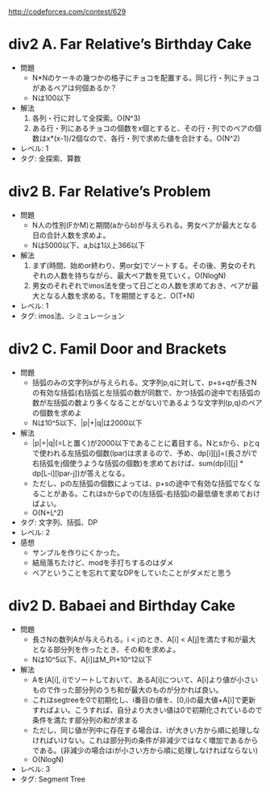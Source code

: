 http://codeforces.com/contest/629

# div2 A. Far Relative’s Birthday Cake

- 問題
    - N\*Nのケーキの幾つかの格子にチョコを配置する。同じ行・列にチョコがあるペアは何個あるか？
    - Nは100以下
- 解法
    1. 各列・行に対して全探索。O(N^3)
    2. ある行・列にあるチョコの個数をx個とすると、その行・列でのペアの個数はx\*(x-1)/2個なので、各行・列で求めた値を合計する。O(N^2)
- レベル: 1
- タグ: 全探索、算数

# div2 B. Far Relative’s Problem

- 問題
    - N人の性別(FかM)と期間(aからb)が与えられる。男女ペアが最大となる日の合計人数を求めよ。
    - Nは5000以下、a,bは1以上366以下
- 解法
    1. まず(時間、始めor終わり、男or女)でソートする。その後、男女のそれぞれの人数を持ちながら、最大ペア数を見ていく。O(NlogN)
    2. 男女のそれぞれでimos法を使って日ごとの人数を求めておき、ペアが最大となる人数を求める。Tを期間とすると、O(T+N)
- レベル: 1
- タグ: imos法、シミュレーション

# div2 C. Famil Door and Brackets

- 問題
    - 括弧のみの文字列sが与えられる。文字列p,qに対して、p+s+qが長さNの有効な括弧(右括弧と左括弧の数が同数で、かつ括弧の途中で右括弧の数が左括弧の数より多くなることがない)であるような文字列(p,q)のペアの個数を求めよ
    - Nは10^5以下、|p|+|q|は2000以下
- 解法
    - |p|+|q|(=Lと置く)が2000以下であることに着目する。Nとsから、pとqで使われる左括弧の個数(lpar)は求まるので、予め、dp\[i\]\[j\]=(長さがiで右括弧をj個使うような括弧の個数)を求めておけば、sum(dp\[i\]\[j\] \* dp\[L-i\]\[lpar-j\])が答えとなる。
    - ただし、pの左括弧の個数によっては、p+sの途中で有効な括弧でなくなることがある。これはsからpでの(左括弧-右括弧)の最低値を求めておけばよい。
    - O(N+L^2)
- タグ: 文字列、括弧、DP
- レベル: 2
- 感想
    - サンプルを作りにくかった。
    - 結局落ちたけど、modを手打ちするのはダメ
    - ペアということを忘れて変なDPをしていたことがダメだと思う

# div2 D. Babaei and Birthday Cake

- 問題
    - 長さNの数列Aが与えられる。i < jのとき、A\[i\] < A\[j\]を満たす和が最大となる部分列を作ったとき、その和を求めよ。
    - Nは10^5以下、A\[i\]はM_PI\*10^12以下
- 解法
    - Aを(A\[i\], i)でソートしておいて、あるA\[i\]について、A\[i\]より値が小さいもので作った部分列のうち和が最大のものが分かれば良い。
    - これはsegtreeを0で初期化し、i番目の値を、[0,i)の最大値+A\[i\]で更新すればよい。こうすれば、自分より大きい値は0で初期化されているので条件を満たす部分列の和が求まる
    - ただし、同じ値が列中に存在する場合は、iが大きい方から順に処理しなければいけない。これは部分列の条件が非減少ではなく増加であるからである。(非減少の場合はiが小さい方から順に処理しなければならない)
    - O(NlogN)
- レベル: 3
- タグ: Segment Tree
